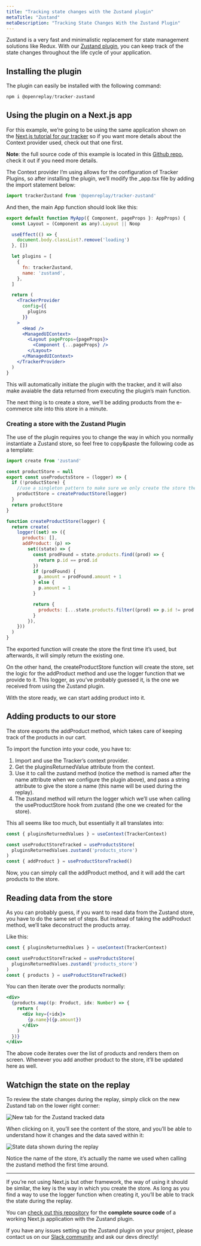 ```yaml
---
title: "Tracking state changes with the Zustand plugin"
metaTitle: "Zustand"
metaDescription: "Tracking State Changes With the Zustand Plugin"
---
```

Zustand is a very fast and minimalistic replacement for state management solutions like Redux. With our [Zustand plugin](https://www.npmjs.com/package/@openreplay/tracker-zustand), you can keep track of the state changes throughout the life cycle of your application.

## Installing the plugin

The plugin can easily be installed with the following command:

```jsx
npm i @openreplay/tracker-zustand
```

## Using the plugin on a Next.js app

For this example, we’re going to be using the same application shown on the [Next.js tutorial for our tracker](https://docs.openreplay.com/tutorials/next) so if you want more details about the Context provider used, check out that one first.

**Note**: the full source code of this example is located in this [Github repo](https://github.com/deleteman/nextjs-commerce-example/tree/zustand-store), check it out if you need more details.

The Context provider I’m using allows for the configuration of Tracker Plugins, so after installing the plugin, we’ll modify the _app.tsx file by adding the import statement below:

```jsx
import trackerZustand from '@openreplay/tracker-zustand'
```

And then, the main App function should look like this:

```jsx
export default function MyApp({ Component, pageProps }: AppProps) {
  const Layout = (Component as any).Layout || Noop

  useEffect(() => {
    document.body.classList?.remove('loading')
  }, [])

  let plugins = [
    {
      fn: trackerZustand,
      name: 'zustand',
    },
  ]

  return (
    <TrackerProvider
      config={{
        plugins
      }}
    >
      <Head />
      <ManagedUIContext>
        <Layout pageProps={pageProps}>
          <Component {...pageProps} />
        </Layout>
      </ManagedUIContext>
    </TrackerProvider>
  )
}
```

This will automatically initiate the plugin with the tracker, and it will also make avaiable the data returned from executing the plugin’s main function.

The next thing is to create a store, we’ll be adding products from the e-commerce site into this store in a minute.

### Creating a store with the Zustand Plugin

The use of the plugin requires you to change the way in which you normally instantiate a Zustand store, so feel free to copy&paste the following code as a template:

```jsx
import create from 'zustand'

const productStore = null
export const useProductsStore = (logger) => {
  if (!productStore) {
    //use a singleton pattern to make sure we only create the store the first time around
    productStore = createProductStore(logger)
  }
  return productStore
}

function createProductStore(logger) {
  return create(
    logger((set) => ({
      products: [],
      addProduct: (p) =>
        set((state) => {
          const prodFound = state.products.find((prod) => {
            return p.id == prod.id
          })
          if (prodFound) {
            p.amount = prodFound.amount + 1
          } else {
            p.amount = 1
          }

          return {
            products: [...state.products.filter((prod) => p.id != prod.id), p],
          }
        }),
    }))
  )
}
```

The exported function will create the store the first time it’s used, but afterwards, it will simply return the existing one.

On the other hand, the createProductStore function will create the store, set the logic for the addProduct method and use the logger function that we provide to it. This logger, as you’ve probably guessed it, is the one we received from using the Zustand plugin.

With the store ready, we can start adding product into it.

## Adding products to our store

The store exports the  addProduct method, which takes care of keeping track of the products in our cart.

To import the function into  your code, you have to:

1. Import and use the Tracker’s context provider.
2. Get the pluginsReturnedValue attribute from the context.
3. Use it to call the zustand method (notice the method is named after the name attribute when we configure the plugin above), and pass a string attribute to give the store a name (this name will be used during the replay).
4. The zustand method will return the logger which we’ll use when calling the useProductStore hook from zustand (the one we created for the store).

This all seems like too much, but essentially it all translates into:

```jsx
const { pluginsReturnedValues } = useContext(TrackerContext)

const useProductStoreTracked = useProductsStore(
  pluginsReturnedValues.zustand('products_store')
)
const { addProduct } = useProductStoreTracked()
```

Now, you can simply call the addProduct method, and it will add the cart products to the store.

## Reading data from the store

As you can probably guess, if you want to read data from the Zustand store, you have to do the same set of steps. But instead of taking the addProduct method, we’ll take deconstruct the products array. 

Like this:

```jsx
const { pluginsReturnedValues } = useContext(TrackerContext)

const useProductStoreTracked = useProductsStore(
  pluginsReturnedValues.zustand('products_store')
)
const { products } = useProductStoreTracked()
```

You can then iterate over the products normally:

```jsx
<div>
  {products.map((p: Product, idx: Number) => {
    return (
      <div key={+idx}>
        {p.name}({p.amount})
      </div>
    )
  })}
</div>
```

The above code iterates over the list of products and renders them on screen. Whenever you add another product to the store, it’ll be updated here as well.

## Watchign the state on the replay

To review the state changes during the replay, simply click on the new Zustand tab on the lower right corner:

![New tab for the Zustand tracked data](./images/zustand/zustand-tab.png)

When clicking on it, you’ll see the content of the store, and you’ll be able to understand how it changes and the data saved within it:

![State data shown during the replay](./images/zustand/state-replay.png)

Notice the name of the store, it’s actually the name we used when calling the zustand method the first time around.

---

If you’re not using Next.js but other framework, the way of using it should be similar, the key is the way in which you create the store. As long as you find a way to use the logger function when creating it, you’ll be able to track the state during the replay.

You can [check out this repository](https://github.com/deleteman/nextjs-commerce-example/tree/zustand-store) for the **complete source code** of a working Next.js application with the Zustand plugin.

If you have any issues setting up the Zustand plugin on your project, please contact us on our [Slack community](https://slack.openreplay.com/) and ask our devs directly!